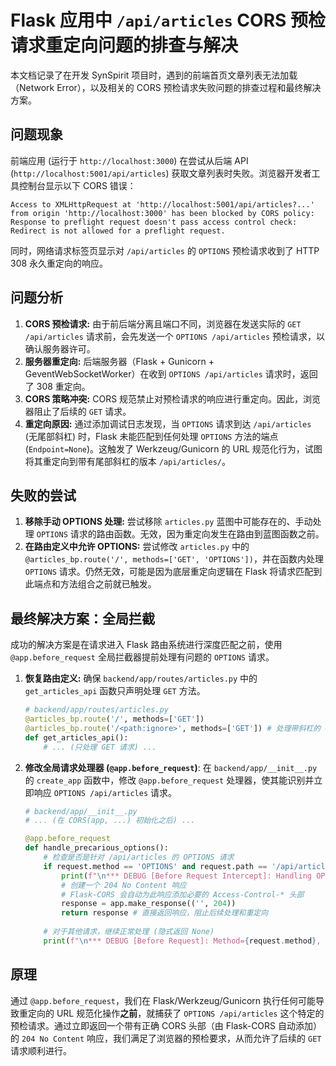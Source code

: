 # Flask 应用中 `/api/articles` CORS 预检请求重定向问题的排查与解决

本文档记录了在开发 SynSpirit 项目时，遇到的前端首页文章列表无法加载（Network Error），以及相关的 CORS 预检请求失败问题的排查过程和最终解决方案。

## 问题现象

前端应用 (运行于 `http://localhost:3000`) 在尝试从后端 API (`http://localhost:5001/api/articles`) 获取文章列表时失败。浏览器开发者工具控制台显示以下 CORS 错误：

```
Access to XMLHttpRequest at 'http://localhost:5001/api/articles?...' from origin 'http://localhost:3000' has been blocked by CORS policy: Response to preflight request doesn't pass access control check: Redirect is not allowed for a preflight request.
```

同时，网络请求标签页显示对 `/api/articles` 的 `OPTIONS` 预检请求收到了 HTTP 308 永久重定向的响应。

## 问题分析

1.  **CORS 预检请求:** 由于前后端分离且端口不同，浏览器在发送实际的 `GET /api/articles` 请求前，会先发送一个 `OPTIONS /api/articles` 预检请求，以确认服务器许可。
2.  **服务器重定向:** 后端服务器（Flask + Gunicorn + GeventWebSocketWorker）在收到 `OPTIONS /api/articles` 请求时，返回了 308 重定向。
3.  **CORS 策略冲突:** CORS 规范禁止对预检请求的响应进行重定向。因此，浏览器阻止了后续的 `GET` 请求。
4.  **重定向原因:** 通过添加调试日志发现，当 `OPTIONS` 请求到达 `/api/articles` (无尾部斜杠) 时，Flask 未能匹配到任何处理 `OPTIONS` 方法的端点 (`Endpoint=None`)。这触发了 Werkzeug/Gunicorn 的 URL 规范化行为，试图将其重定向到带有尾部斜杠的版本 `/api/articles/`。

## 失败的尝试

1.  **移除手动 OPTIONS 处理:** 尝试移除 `articles.py` 蓝图中可能存在的、手动处理 `OPTIONS` 请求的路由函数。无效，因为重定向发生在路由到蓝图函数之前。
2.  **在路由定义中允许 OPTIONS:** 尝试修改 `articles.py` 中的 `@articles_bp.route('/', methods=['GET', 'OPTIONS'])`，并在函数内处理 `OPTIONS` 请求。仍然无效，可能是因为底层重定向逻辑在 Flask 将请求匹配到此端点和方法组合之前就已触发。

## 最终解决方案：全局拦截

成功的解决方案是在请求进入 Flask 路由系统进行深度匹配之前，使用 `@app.before_request` 全局拦截器提前处理有问题的 `OPTIONS` 请求。

1.  **恢复路由定义:** 确保 `backend/app/routes/articles.py` 中的 `get_articles_api` 函数只声明处理 `GET` 方法。
    ```python
    # backend/app/routes/articles.py
    @articles_bp.route('/', methods=['GET']) 
    @articles_bp.route('/<path:ignore>', methods=['GET']) # 处理带斜杠的 GET
    def get_articles_api():
        # ... (只处理 GET 请求) ...
    ```

2.  **修改全局请求处理器 (`@app.before_request`)**: 在 `backend/app/__init__.py` 的 `create_app` 函数中，修改 `@app.before_request` 处理器，使其能识别并立即响应 `OPTIONS /api/articles` 请求。
    ```python
    # backend/app/__init__.py
    # ... (在 CORS(app, ...) 初始化之后) ...

    @app.before_request
    def handle_precarious_options():
        # 检查是否是针对 /api/articles 的 OPTIONS 请求
        if request.method == 'OPTIONS' and request.path == '/api/articles':
            print(f"\n*** DEBUG [Before Request Intercept]: Handling OPTIONS for {request.path} globally ***\n", flush=True)
            # 创建一个 204 No Content 响应
            # Flask-CORS 会自动为此响应添加必要的 Access-Control-* 头部
            response = app.make_response(('', 204)) 
            return response # 直接返回响应，阻止后续处理和重定向
            
        # 对于其他请求，继续正常处理 (隐式返回 None)
        print(f"\n*** DEBUG [Before Request]: Method={request.method}, Path={request.path} ... ***\n", flush=True) 
    ```

## 原理

通过 `@app.before_request`，我们在 Flask/Werkzeug/Gunicorn 执行任何可能导致重定向的 URL 规范化操作**之前**，就捕获了 `OPTIONS /api/articles` 这个特定的预检请求。通过立即返回一个带有正确 CORS 头部（由 Flask-CORS 自动添加）的 `204 No Content` 响应，我们满足了浏览器的预检要求，从而允许了后续的 `GET` 请求顺利进行。 